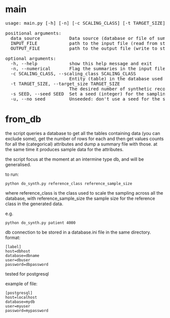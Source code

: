 # main
<pre>
usage: main.py [-h] [-n] [-c SCALING_CLASS] [-t TARGET_SIZE] [-s SEED] [-u] [data_source] [INPUT_FILE] [OUTPUT_FILE]

positional arguments:
  data_source           Data source (database or file of summaries stats) to be used to generate a new synthetic data set.[db, summaries] default is summaries.
  INPUT_FILE            path to the input file (read from stdin if omitted)
  OUTPUT_FILE           path to the output file (write to stdout if omitted)

optional arguments:
  -h, --help            show this help message and exit
  -n, --numerical       Flag the summaries in the input file as numerical (continuous).
  -c SCALING_CLASS, --scaling_class SCALING_CLASS
                        Entity (table) in the database used as reference dimension for scaling. Default is patient
  -t TARGET_SIZE, --target_size TARGET_SIZE
                        The desired number of synthetic records for the scaling class/the variables in the summaries.Default is 5000.
  -s SEED, --seed SEED  Set a seed (integer) for the sampling/normal distribution, useful for reproducibility. Default is 1.
  -u, --no_seed         Unseeded: don't use a seed for the sampling.
</pre>



# from_db

the script queries a database to get all the tables containing data (you can exclude some), get the number of rows for each and then get values counts for all the (categorical) attributes and dump a summary file with those.
at the same time it produces sample data for the attributes. 

the script focus at the moment at an intermine type db, and will be generalised.

to run:

``
python do_synth.py reference_class reference_sample_size
``

where reference_class is the class used to scale the sampling across all the database, with reference_sample_size the sample size for the reference class in the generated data.

e.g.

``
python do_synth.py patient 4000
``



db connection to be stored in a database.ini file in the same directory.
format:

```
[label]
host=dbhost
database=dbname
user=dbuser
password=dbpassword
```
tested for postgresql

example of file:
```
[postgresql]
host=localhost
database=mydb
user=myuser
password=mypassword
```
